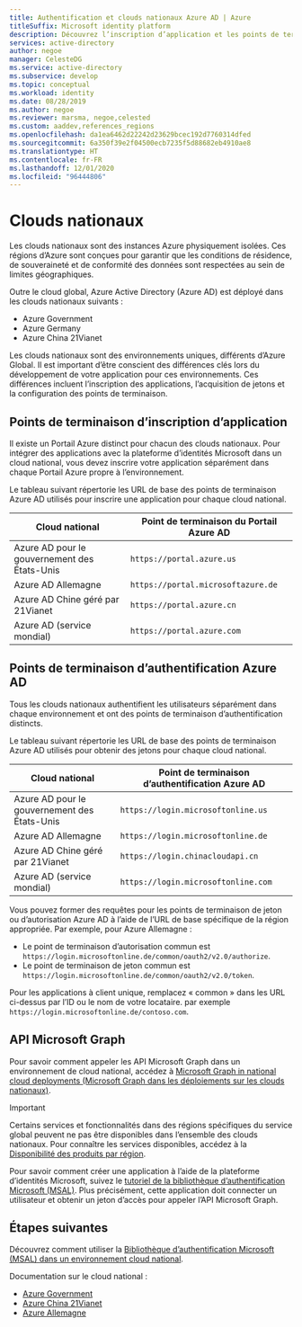 ```yaml
---
title: Authentification et clouds nationaux Azure AD | Azure
titleSuffix: Microsoft identity platform
description: Découvrez l’inscription d’application et les points de terminaison d’authentification pour les clouds nationaux.
services: active-directory
author: negoe
manager: CelesteDG
ms.service: active-directory
ms.subservice: develop
ms.topic: conceptual
ms.workload: identity
ms.date: 08/28/2019
ms.author: negoe
ms.reviewer: marsma, negoe,celested
ms.custom: aaddev,references_regions
ms.openlocfilehash: da1ea6462d22242d23629bcec192d7760314dfed
ms.sourcegitcommit: 6a350f39e2f04500ecb7235f5d88682eb4910ae8
ms.translationtype: HT
ms.contentlocale: fr-FR
ms.lasthandoff: 12/01/2020
ms.locfileid: "96444806"
---
```

# <a name="national-clouds"></a>Clouds nationaux

Les clouds nationaux sont des instances Azure physiquement isolées. Ces régions d’Azure sont conçues pour garantir que les conditions de résidence, de souveraineté et de conformité des données sont respectées au sein de limites géographiques.

Outre le cloud global, Azure Active Directory (Azure AD) est déployé dans les clouds nationaux suivants :  

- Azure Government
- Azure Germany
- Azure China 21Vianet

Les clouds nationaux sont des environnements uniques, différents d’Azure Global. Il est important d’être conscient des différences clés lors du développement de votre application pour ces environnements. Ces différences incluent l’inscription des applications, l’acquisition de jetons et la configuration des points de terminaison.

## <a name="app-registration-endpoints"></a>Points de terminaison d’inscription d’application

Il existe un Portail Azure distinct pour chacun des clouds nationaux. Pour intégrer des applications avec la plateforme d’identités Microsoft dans un cloud national, vous devez inscrire votre application séparément dans chaque Portail Azure propre à l’environnement.

Le tableau suivant répertorie les URL de base des points de terminaison Azure AD utilisés pour inscrire une application pour chaque cloud national.

| Cloud national | Point de terminaison du Portail Azure AD |
|----------------|--------------------------|
| Azure AD pour le gouvernement des États-Unis | `https://portal.azure.us` |
| Azure AD Allemagne | `https://portal.microsoftazure.de` |
| Azure AD Chine géré par 21Vianet | `https://portal.azure.cn` |
| Azure AD (service mondial) |`https://portal.azure.com` |

## <a name="azure-ad-authentication-endpoints"></a>Points de terminaison d’authentification Azure AD

Tous les clouds nationaux authentifient les utilisateurs séparément dans chaque environnement et ont des points de terminaison d’authentification distincts.

Le tableau suivant répertorie les URL de base des points de terminaison Azure AD utilisés pour obtenir des jetons pour chaque cloud national.

| Cloud national | Point de terminaison d’authentification Azure AD |
|----------------|-------------------------|
| Azure AD pour le gouvernement des États-Unis | `https://login.microsoftonline.us` |
| Azure AD Allemagne| `https://login.microsoftonline.de` |
| Azure AD Chine géré par 21Vianet | `https://login.chinacloudapi.cn` |
| Azure AD (service mondial)| `https://login.microsoftonline.com` |

Vous pouvez former des requêtes pour les points de terminaison de jeton ou d’autorisation Azure AD à l’aide de l’URL de base spécifique de la région appropriée. Par exemple, pour Azure Allemagne :

- Le point de terminaison d’autorisation commun est `https://login.microsoftonline.de/common/oauth2/v2.0/authorize`.
- Le point de terminaison de jeton commun est `https://login.microsoftonline.de/common/oauth2/v2.0/token`.

Pour les applications à client unique, remplacez « common » dans les URL ci-dessus par l’ID ou le nom de votre locataire. par exemple `https://login.microsoftonline.de/contoso.com`.

## <a name="microsoft-graph-api"></a>API Microsoft Graph

Pour savoir comment appeler les API Microsoft Graph dans un environnement de cloud national, accédez à [Microsoft Graph in national cloud deployments (Microsoft Graph dans les déploiements sur les clouds nationaux)](/graph/deployments).

> [!IMPORTANT]
> Certains services et fonctionnalités dans des régions spécifiques du service global peuvent ne pas être disponibles dans l’ensemble des clouds nationaux. Pour connaître les services disponibles, accédez à la [Disponibilité des produits par région](https://azure.microsoft.com/global-infrastructure/services/?products=all&regions=usgov-non-regional,us-dod-central,us-dod-east,usgov-arizona,usgov-iowa,usgov-texas,usgov-virginia,china-non-regional,china-east,china-east-2,china-north,china-north-2,germany-non-regional,germany-central,germany-northeast).

Pour savoir comment créer une application à l’aide de la plateforme d’identités Microsoft, suivez le [tutoriel de la bibliothèque d’authentification Microsoft (MSAL)](msal-national-cloud.md). Plus précisément, cette application doit connecter un utilisateur et obtenir un jeton d’accès pour appeler l’API Microsoft Graph.

## <a name="next-steps"></a>Étapes suivantes

Découvrez comment utiliser la [Bibliothèque d’authentification Microsoft (MSAL) dans un environnement cloud national](msal-national-cloud.md).

Documentation sur le cloud national :

- [Azure Government](../../azure-government/index.yml)
- [Azure China 21Vianet](/azure/china/)
- [Azure Allemagne](../../germany/index.yml)
